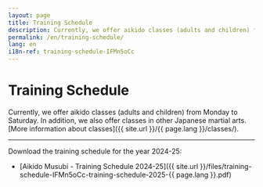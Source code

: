 ```yaml
---
layout: page
title: Training Schedule
description: Currently, we offer aikido classes (adults and children) from Monday to Saturday. In addition, we also offer classes in other Japanese martial arts.
permalink: /en/training-schedule/
lang: en
i18n-ref: training-schedule-IFMn5oCc
---
```


# Training Schedule

Currently, we offer aikido classes (adults and children) from Monday to Saturday. In addition, we also offer classes in other Japanese martial arts. [More information about classes]({{ site.url }}/{{ page.lang }}/classes/).

<hr>

<div id='calendar'></div>

Download the training schedule for the year 2024-25:

* [Aikido Musubi - Training Schedule 2024-25]({{ site.url }}/files/training-schedule-IFMn5oCc-training-schedule-2025-{{ page.lang }}.pdf)
